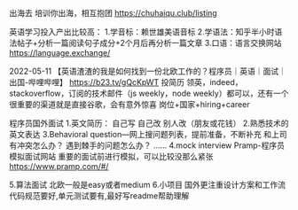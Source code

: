 

出海去  培训你出海，相互抱团
https://chuhaiqu.club/listing




英语学习投入产出比较高：
1.学音标：赖世雄美语音标
2.学语法：知乎半小时语法帖子+分析一篇阅读句子成分+2个月后再分析一篇文章
3.口语：语言交换网站
https://language.exchange/

2022-05-11
【英语渣渣的我是如何找到一份北欧工作的？程序员｜英语｜面试｜出国-哔哩哔哩】 https://b23.tv/gQcKpWT
投简历
领英，indeed，stackoverflow，订阅的技术邮件（js weekly，node weekly）都可以，还有一个很重要的渠道就是直接谷歌，会有意外惊喜
岗位+国家+hiring+career

程序员国外面试
1.英文简历：
自己写
自己改
别人改（朋友或花钱）
2.熟悉技术的英文表达
3.Behavioral question—网上搜问题列表，提前准备，不断补充
和上司有冲突怎么办？
遇到棘手的问题怎么办？
……
4.mock interview
Pramp-程序员模拟面试网站
重要的面试前进行模拟，可以比较没那么紧张
https://www.pramp.com/#/

5.算法面试 北欧一般是easy或者medium
6.小项目  国外更注重设计方案和工作流   代码规范要好,单元测试要有,最好写readme帮助理解